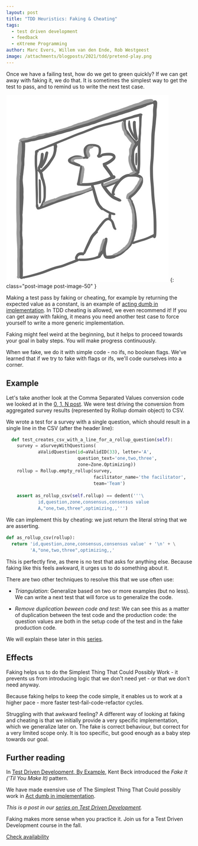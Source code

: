 ```yaml
---
layout: post
title: "TDD Heuristics: Faking & Cheating"
tags:
  - test driven development
  - feedback
  - eXtreme Programming
author: Marc Evers, Willem van den Ende, Rob Westgeest
image: /attachments/blogposts/2021/tdd/pretend-play.png
---
```


Once we have a failing test, how do we get to green quickly?
If we can get away with faking it, we do that. It is sometimes the simplest way
to get the test to pass, and to remind us to write the next test case.

![pretend play - faking it](/attachments/blogposts/2021/tdd/pretend-play.png)
{: class="post-image post-image-50" }

Making a test pass by faking or cheating, for example by returning the expected
value as a constant, is an example of [acting dumb in
implementation](/2021/07/12/tdd-act-dumb-in-implementation.html). In TDD
cheating is allowed, we even recommend it! If you can get away with faking, it
means you need another test case to force yourself to write a more generic
implementation.

Faking might feel weird at the beginning, but it helps to proceed towards your 
goal in baby steps. You will make progress continuously. 

When we fake, we do it with simple code - no ifs, no boolean flags. We've
learned that if we try to fake with flags or ifs, we'll code ourselves into a
corner.

## Example 

Let's take another look at the Comma Separated Values conversion code we looked
at in the [0, 1, N post](/2021/07/09/tdd-0-1-n.html). We were test driving the
conversion from aggregated survey results (represented by Rollup domain object)
to CSV.

We wrote a test for a survey with a single question, which should result in a
single line in the CSV (after the header line):

```python
  def test_creates_csv_with_a_line_for_a_rollup_question(self):
    survey = aSurveyWithQuestions(
            aValidQuestion(id=aValidID(33), letter='A',
                           question_text='one,two,three',
                           zone=Zone.Optimizing))
    rollup = Rollup.empty_rollup(survey,
                                 facilitator_name='the facilitator',
                                 team='Team')

    assert as_rollup_csv(self.rollup) == dedent('''\
            id,question,zone,consensus,consensus value
            A,"one,two,three",optimizing,,''')
```

We can implement this by cheating: we just return the literal string that we are
asserting.

```python
def as_rollup_csv(rollup):
  return 'id,question,zone,consensus,consensus value' + '\n' + \
         'A,"one,two,three",optimizing,,'
```

This is perfectly fine, as there is no test that asks for anything else. Because
faking like this feels awkward, it urges us to do something about it. 


There are two other techniques to resolve this that we use often use: 

- _Triangulation_: Generalize based on two or more examples (but no less). We can write a next test that will force us to generalize the code.


- _Remove duplication beween code and test_: We can see this as a matter of duplication
between the test code and the production code: the question values are both in
the setup code of the test and in the fake production code. 

We will explain these later in this [series](/blog-by-tag#tag-test-driven-development).

## Effects

Faking helps us to do the Simplest Thing That Could Possibly Work - it prevents
us from introducing logic that we don't need yet - or that we don't need anyway.

Because faking helps to keep the code simple, it enables us to work at a higher
pace - more faster test-fail-code-refactor cycles.

Struggling with that awkward feeling? A different way of looking at faking and
cheating is that we initially provide a very specific implementation, which we
generalize later on. The fake is correct behaviour, but correct for a very
limited scope only. It is too specific, but good enough as a baby step towards
our goal.

## Further reading

In [Test Driven Development, By
Example](https://www.oreilly.com/library/view/test-driven-development/0321146530/),
Kent Beck introduced the _Fake It ('Til You Make It)_ pattern.

We have made exensive use of The Simplest Thing That Could possibly work in [Act dumb in implementation](/2021/07/12/tdd-act-dumb-in-implementation.html).

_This is a post in our [series on Test Driven Development](/blog-by-tag#tag-test-driven-development)._

<aside>
  <p>Faking makes more sense when you practice it. Join us for a Test Driven Development course in the fall.
  </p>
  <p><div>
    <a href="/training/test-driven-development">Check availability</a>
  </div></p>
</aside>
